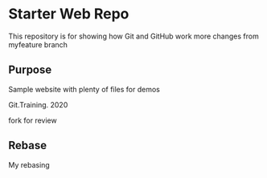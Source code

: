 # Starter Web Repo

This repository is for showing how Git and GitHub work
more changes from myfeature branch


## Purpose

Sample website with plenty of files for demos


Git.Training. 2020


fork for review

## Rebase
My rebasing